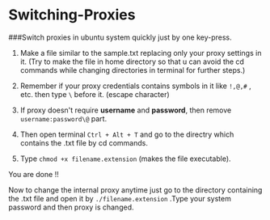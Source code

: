 # Switching-Proxies
###Switch proxies in ubuntu system quickly just by one key-press.

1. Make a file similar to the sample.txt replacing only your proxy settings in it. (Try to make the file in home directory so that u can   avoid the cd commands while changing directories in terminal for further steps.)

2. Remember if your proxy credentials contains symbols in it like `!,@,#` , etc. then type `\` before it. (escape character)

3. If proxy doesn't require **username** and **password**, then remove `username:password\@` part.

4. Then open terminal `Ctrl + Alt + T` and go to the directry which contains the .txt file by cd commands.

5. Type `chmod +x filename.extension` (makes the file executable).
 
You are done !!

Now to change the internal proxy anytime just go to the directory containing the .txt file and open it by `./filename.extension` .Type 
your system password and then proxy is changed. 
